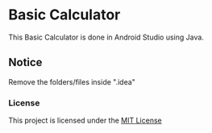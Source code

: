 # Basic Calculator
This Basic Calculator is done in Android Studio using Java.

## Notice
Remove the folders/files inside ".idea"

### License
This project is licensed under the [MIT License](https://choosealicense.com/licenses/mit/)
